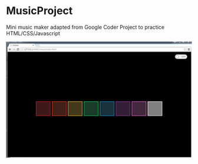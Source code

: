 # MusicProject
Mini music maker adapted from Google Coder Project to practice HTML/CSS/Javascript

![Picture](https://github.com/goolick/MusicProject/blob/master/musicpicture.PNG)
